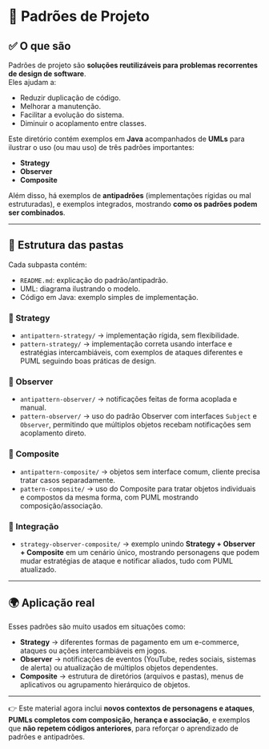 # 📂 Padrões de Projeto  

## ✅ O que são  
Padrões de projeto são **soluções reutilizáveis para problemas recorrentes de design de software**.  
Eles ajudam a:  
- Reduzir duplicação de código.  
- Melhorar a manutenção.  
- Facilitar a evolução do sistema.  
- Diminuir o acoplamento entre classes.  

Este diretório contém exemplos em **Java** acompanhados de **UMLs** para ilustrar o uso (ou mau uso) de três padrões importantes:  
- **Strategy**  
- **Observer**  
- **Composite**  

Além disso, há exemplos de **antipadrões** (implementações rígidas ou mal estruturadas), e exemplos integrados, mostrando **como os padrões podem ser combinados**.

---

## 📂 Estrutura das pastas  

Cada subpasta contém:  
- `README.md`: explicação do padrão/antipadrão.  
- UML: diagrama ilustrando o modelo.  
- Código em Java: exemplo simples de implementação.  

### 🔹 Strategy  
- `antipattern-strategy/` → implementação rígida, sem flexibilidade.  
- `pattern-strategy/` → implementação correta usando interface e estratégias intercambiáveis, com exemplos de ataques diferentes e PUML seguindo boas práticas de design.  

### 🔹 Observer  
- `antipattern-observer/` → notificações feitas de forma acoplada e manual.  
- `pattern-observer/` → uso do padrão Observer com interfaces `Subject` e `Observer`, permitindo que múltiplos objetos recebam notificações sem acoplamento direto.  

### 🔹 Composite  
- `antipattern-composite/` → objetos sem interface comum, cliente precisa tratar casos separadamente.  
- `pattern-composite/` → uso do Composite para tratar objetos individuais e compostos da mesma forma, com PUML mostrando composição/associação.  

### 🔹 Integração  
- `strategy-observer-composite/` → exemplo unindo **Strategy + Observer + Composite** em um cenário único, mostrando personagens que podem mudar estratégias de ataque e notificar aliados, tudo com PUML atualizado.  

---

## 🌍 Aplicação real  
Esses padrões são muito usados em situações como:  
- **Strategy** → diferentes formas de pagamento em um e-commerce, ataques ou ações intercambiáveis em jogos.  
- **Observer** → notificações de eventos (YouTube, redes sociais, sistemas de alerta) ou atualização de múltiplos objetos dependentes.  
- **Composite** → estrutura de diretórios (arquivos e pastas), menus de aplicativos ou agrupamento hierárquico de objetos.  

---

👉 Este material agora inclui **novos contextos de personagens e ataques**, **PUMLs completos com composição, herança e associação**, e exemplos que **não repetem códigos anteriores**, para reforçar o aprendizado de padrões e antipadrões.

